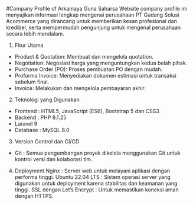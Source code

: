 #Company Profile of Arkamaya Guna Saharsa
Website company profile ini menyajikan informasi lengkap mengenai perusahaan PT Gudang Solusi Acommerce yang dirancang untuk memberikan kesan profesional dan kredibel, serta mempermudah pengunjung untuk mengenal perusahaan secara lebih mendalam.

1. Fitur Utama
- Product & Quotation: Membuat dan mengelola quotation.
- Negotiation: Negosiasi harga yang menguntungkan kedua belah pihak.
- Purchase Order (PO): Proses pembuatan PO dengan mudah.
- Proforma Invoice: Menyediakan dokumen estimasi untuk transaksi sebelum final.
- Invoice: Melakukan dan mengelola pembayaran akhir.

2. Teknologi yang Digunakan
- Frontend : HTML5, JavaScript (ES6), Bootstrap 5 dan CSS3
- Backend : PHP 8.1.25
- Laravel 9
- Database : MySQL 8.0

3. Version Control dan CI/CD
- Git : Semua pengembangan proyek dikelola menggunakan Git untuk kontrol versi dan kolaborasi tim.

4. Deployment
Nginx : Server web untuk melayani aplikasi dengan performa tinggi.
Ubuntu 22.04 LTS : Sistem operasi server yang digunakan untuk deployment karena stabilitas dan keamanan yang tinggi.
SSL dengan Let’s Encrypt : Untuk memastikan koneksi aman dengan HTTPS.
